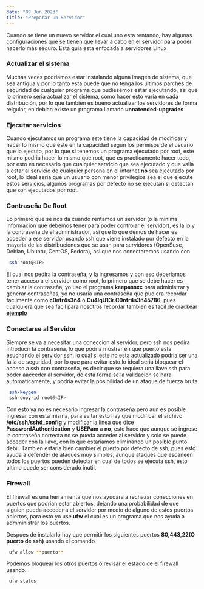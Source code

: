 ```yaml
---
date: "09 Jun 2023"
title: "Preparar un Servidor"
---
```


 Cuando se tiene un nuevo servidor el cual uno esta rentando, hay algunas configuraciones que se tienen que llevar a cabo en el servidor para poder hacerlo más seguro. Esta guia esta enfocada a servidores Linux
  

### Actualizar el sistema

 Muchas veces podriamos estar instalando alguna imagen de sistema, que sea antigua y por lo tanto esta puede que no tenga los ultimos parches de seguridad de cualquier programa que pudiesemos estar ejecutando, asi que lo primero seria actualizar el sistema, como hacer esto varia en cada distribución, por lo que tambien es bueno actualizar los servidores de forma relgular, en debian existe un programa llamado **unnatended-upgrades**
  

### Ejecutar servicios


 Cuando ejecutamos un programa este tiene la capacidad de modificar y hacer lo mismo que este en la capacidad segun los permisos de el usuario que lo ejecuto, por lo que si tenemos un programa ejecutado por root, este mismo podria hacer lo mismo que root, que es practicamente hacer todo, por esto es necesario que cualquier servicio que sea ejecutado y que valla a estar al servicio de cualquier persona en el internet **no** sea ejecutado por root, lo ideal seria que un usuario con menor privilegios sea el que ejecute estos servicios, algunos programas por defecto no se ejecutan si detectan que son ejecutados por root.

  

### Contraseña De Root


 Lo primero que se nos da cuando rentamos un servidor (o la minima informacion que debemos tener para poder controlar el servidor), es la ip y la contraseña de el administrador, asi que lo que demos de hacer es acceder a ese servidor usando ssh que viene instalado por defecto en la mayoria de las distribuciones que se usan para servidores (OpenSuse, Debian, Ubuntu, CentOS, Fedora), asi que nos conectaremos usando con
 
```sh
 ssh root@<IP>
```

 El cual nos pedira la contraseña, y la ingresamos y con eso deberiamos tener acceso a el servidor como root, lo primero que se debe hacer es cambiar la contraseña, yo uso el programa **keepassxc** para administrar y generar contraseñas, yo no usaria una contraseña que pudiera recordar facilmente como **c0ntr4s3ñ4** ó **Cu4lqU13r.C0ntr4s3ñ45786**, pues cualquiera que sea facil para nosotros recordar tambien es facil de crackear [**ejemplo**](https://www.youtube.com/watch?v=BiStxSaLs7U)
  

### Conectarse al Servidor


 Siempre se va a necesitar una coneccion al servidor, pero ssh nos pedira introducir la contraseña, lo que podria mostrar en que puerto esta esuchando el servidor ssh, lo cual si este no esta actualizado podria ser una falla de seguridad, por lo que para evitar esto lo ideal seria bloquear el acceso a ssh con contraseña, es decir que se requiera una llave ssh para poder aacceder al servidor, de esta forma se la validacion se hara automaticamente, y podria evitar la posibilidad de un ataque de fuerza bruta
 
```sh
 ssh-keygen
 ssh-copy-id root@<IP>
```

 Con esto ya no es necesario ingresar la contraseña pero aun es posible ingresar con esta misma, para evitar esto hay que modificar el archivo **/etc/ssh/sshd\_config** y modificar la linea que dice **PasswordAuthentication** y **USEPam** a **no**, esto hace que aunque se ingrese la contraseña correcta no se pueda acceder al servidor y solo se puede acceder con la llave, con lo que estariamos eliminando un posible punto debil. Tambien estaria bien cambier el puerto por defecto de ssh, pues esto ayuda a defender de ataques muy simples, aunque ataques que escaneen todos los puertos pueden detectar en cual de todos se ejecuta ssh, esto ultimo puede ser considerado inutil.


### Firewall


 El firewall es una herramienta que nos ayudara a rechazar conecciones en puertos que podrian estar abiertos, dejando una probabilidad de que alguien pueda acceder a el servidor por medio de alguno de estos puertos abiertos, para esto yo use **ufw** el cual es un programa que nos ayuda a admministrar los puertos.
   

 Despues de instalarlo hay que permitir los siguientes puertos **80,443,22(O puerto de ssh)** usando el comando 
 
```sh
 ufw allow **puerto**
```

 Podemos bloquear los otros puertos ó revisar el estado de el firewall usando:
 
```sh
 ufw status
```
